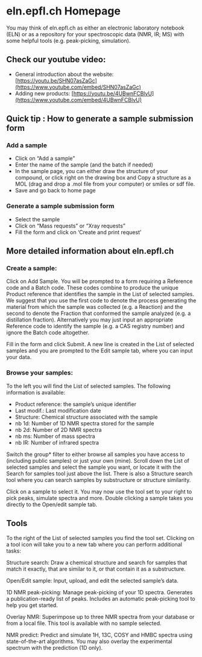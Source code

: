 # eln.epfl.ch Homepage

You may think of eln.epfl.ch as either an electronic laboratory notebook \(ELN\) or as a repository for your spectroscopic data \(NMR, IR; MS\) with some helpful tools \(e.g. peak-picking, simulation\).

## Check our youtube video:

- General introduction about the website: [https://youtu.be/SHN07asZaGc](https://www.youtube.com/embed/SHN07asZaGc)
- Adding new products: [https://youtu.be/4UBwnFCBlvU](https://www.youtube.com/embed/4UBwnFCBlvU)

## Quick tip : How to generate a sample submission form

### Add a sample

- Click on “Add a sample”
- Enter the name of the sample \(and the batch if needed\)
- In the sample page, you can either draw the structure of your compound, or click right on the drawing box and Copy a structure as a MOL \(drag and drop a .mol file from your computer\) or smiles or sdf file.
- Save and go back to home page

### Generate a sample submission form

- Select the sample
- Click on “Mass requests” or “Xray requests”
- Fill the form and click on ‘Create and print request’

## More detailed information about eln.epfl.ch

### Create a sample:

Click on Add Sample. You will be prompted to a form requiring a Reference code and a Batch code. These codes combine to produce the unique Product reference that identifies the sample in the List of selected samples. We suggest that you use the first code to denote the process generating the material from which the sample was collected \(e.g. a Reaction\) and the second to denote the Fraction that conformed the sample analyzed \(e.g. a distillation fraction\). Alternatively you may just input an appropriate Reference code to identify the sample \(e.g. a CAS registry number\) and ignore the Batch code altogether.

Fill in the form and click Submit. A new line is created in the List of selected samples and you are prompted to the Edit sample tab, where you can input your data.

### Browse your samples:

To the left you will find the List of selected samples. The following information is available:

- Product reference: the sample’s unique identifier
- Last modif.: Last modification date
- Structure: Chemical structure associated with the sample
- nb 1d: Number of 1D NMR spectra stored for the sample
- nb 2d: Number of 2D NMR spectra
- nb ms: Number of mass spectra
- nb IR: Number of infrared spectra

Switch the group\* filter to either browse all samples you have access to \(including public samples\) or just your own \(mine\). Scroll down the List of selected samples and select the sample you want, or locate it with the Search for samples tool just above the list. There is also a Structure search tool where you can search samples by substructure or structure similarity.

Click on a sample to select it. You may now use the tool set to your right to pick peaks, simulate spectra and more. Double clicking a sample takes you directly to the Open/edit sample tab.

## Tools

To the right of the List of selected samples you find the tool set. Clicking on a tool icon will take you to a new tab where you can perform additional tasks:

Structure search: Draw a chemical structure and search for samples that match it exactly, that are similar to it, or that contain it as a substructure.

Open/Edit sample: Input, upload, and edit the selected sample’s data.

1D NMR peak-picking: Manage peak-picking of your 1D spectra. Generates a publication-ready list of peaks. Includes an automatic peak-picking tool to help you get started.

Overlay NMR: Superimpose up to three NMR spectra from your database or from a local file. This tool is available with no sample selected.

NMR predict: Predict and simulate 1H, 13C, COSY and HMBC spectra using state-of-the-art algorithms. You may also overlay the experimental spectrum with the prediction \(1D only\).
